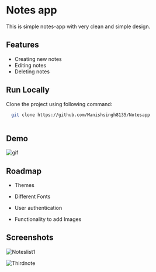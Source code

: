 
# Notes app

This is simple notes-app with very clean and simple design.
 
## Features 
- Creating new notes
- Editing notes
- Deleting notes


## Run Locally

Clone the project using following command:

```bash
  git clone https://github.com/Manishsingh8135/Notesapp
  
```


## Demo

![gif](https://user-images.githubusercontent.com/54506539/234484384-96cf5e97-32bb-4faa-ab57-9acbd081d207.gif)





## Roadmap

- Themes

- Different Fonts

- User authentication
- Functionality to add Images

## Screenshots

![Noteslist1](https://user-images.githubusercontent.com/54506539/234484530-40a15e34-865d-43ba-a5ff-fee56c304591.jpg)





![Thirdnote](https://user-images.githubusercontent.com/54506539/234485199-21138aa0-b4a0-49d7-9de4-34b4a0dccf7c.jpg)


